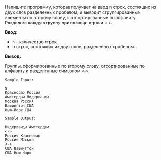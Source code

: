 Напишите программу, которая получает на ввод n строк, состоящих из двух слов разделенных пробелом, и выводит сгруппированные элементы по второму слову, и отсортированные по алфавиту. Разделите каждую группу при помощи строки `<->`.

**Ввод:**

- `n` – количество строк
- n строк, состоящих из двух слов, разделенных пробелом.

**Вывод:**

Группы, сформированные по второму слову, отсортированные по алфавиту и разделенные символом `<->`.
```
Sample Input:

5
Краснодар Россия
Амстердам Нидерланды
Москва Россия
Вашингтон США
Нью-Йорк США
```
```
Sample Output:

Нидерланды Амстердам
<->
Россия Краснодар
Россия Москва
<->
США Вашингтон
США Нью-Йорк
```
